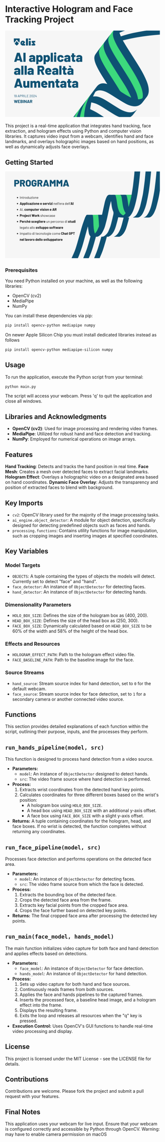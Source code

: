 # Interactive Hologram and Face Tracking Project
![WEBINAR 19 APRILE 2024](slide/slide_2.png)

This project is a real-time application that integrates hand tracking, face extraction, and hologram effects using Python and computer vision libraries. It captures video input from a webcam, identifies hand and face landmarks, and overlays holographic images based on hand positions, as well as dynamically adjusts face overlays.

## Getting Started

![PROGRAMMA](slide/slide_3.png)

### Prerequisites

You need Python installed on your machine, as well as the following libraries:
- OpenCV (cv2)
- MediaPipe
- NumPy

You can install these dependencies via pip:

```bash
pip install opencv-python mediapipe numpy
```
On newer Apple Silicon Chip you must install dedicated libraries instead as follows
```bash
pip install opencv-python mediapipe-silicon numpy
```
## Usage
To run the application, execute the Python script from your terminal:
```bash
python main.py
```
The script will access your webcam. Press 'q' to quit the application and close all windows.

## Libraries and Acknowledgments
- **OpenCV (cv2)**: Used for image processing and rendering video frames.
- **MediaPipe**: Utilized for robust hand and face detection and tracking.
- **NumPy**: Employed for numerical operations on image arrays.
## Features
**Hand Tracking**: Detects and tracks the hand position in real time.
**Face Mesh**: Creates a mesh over detected faces to extract facial landmarks.
**Hologram Effect**: Overlays a holographic video on a designated area based on hand coordinates.
**Dynamic Face Overlay**: Adjusts the transparency and position of extracted faces to blend with background.
## Key Imports

- `cv2`: OpenCV library used for the majority of the image processing tasks.
- `ai_engine.object_detector`: A module for object detection, specifically designed for detecting predefined objects such as faces and hands.
- `processing.functions`: Contains utility functions for image manipulation, such as cropping images and inserting images at specified coordinates.

## Key Variables

### Model Targets

- `OBJECTS`: A tuple containing the types of objects the models will detect. Currently set to detect "face" and "hand".
- `face_detector`: An instance of `ObjectDetector` for detecting faces.
- `hand_detector`: An instance of `ObjectDetector` for detecting hands.

### Dimensionality Parameters

- `HOLO_BOX_SIZE`: Defines the size of the hologram box as (400, 200).
- `HEAD_BOX_SIZE`: Defines the size of the head box as (250, 300).
- `FACE_BOX_SIZE`: Dynamically calculated based on `HEAD_BOX_SIZE` to be 60% of the width and 58% of the height of the head box.

### Effects and Resources

- `HOLOGRAM_EFFECT_PATH`: Path to the hologram effect video file.
- `FACE_BASELINE_PATH`: Path to the baseline image for the face.

### Source Streams

- `hand_source`: Stream source index for hand detection, set to `0` for the default webcam.
- `face_source`: Stream source index for face detection, set to `1` for a secondary camera or another connected video source.

## Functions

This section provides detailed explanations of each function within the script, outlining their purpose, inputs, and the processes they perform.

## `run_hands_pipeline(model, src)`

This function is designed to process hand detection from a video source.

- **Parameters:**
  - `model`: An instance of `ObjectDetector` designed to detect hands.
  - `src`: The video frame source where hand detection is performed.
- **Process:**
  1. Extracts wrist coordinates from the detected hand key points.
  2. Calculates coordinates for three different boxes based on the wrist's position:
     - A hologram box using `HOLO_BOX_SIZE`.
     - A head box using `HEAD_BOX_SIZE` with an additional y-axis offset.
     - A face box using `FACE_BOX_SIZE` with a slight y-axis offset.
- **Returns:** A tuple containing coordinates for the hologram, head, and face boxes. If no wrist is detected, the function completes without returning any coordinates.

## `run_face_pipeline(model, src)`

Processes face detection and performs operations on the detected face area.

- **Parameters:**
  - `model`: An instance of `ObjectDetector` for detecting faces.
  - `src`: The video frame source from which the face is detected.
- **Process:**
  1. Extracts the bounding box of the detected face.
  2. Crops the detected face area from the frame.
  3. Extracts key facial points from the cropped face area.
  4. Crops the face further based on detected key points.
- **Returns:** The final cropped face area after processing the detected key points.

## `run_main(face_model, hands_model)`

The main function initializes video capture for both face and hand detection and applies effects based on detections.

- **Parameters:**
  - `face_model`: An instance of `ObjectDetector` for face detection.
  - `hands_model`: An instance of `ObjectDetector` for hand detection.
- **Process:**
  1. Sets up video capture for both hand and face sources.
  2. Continuously reads frames from both sources.
  3. Applies the face and hands pipelines to the captured frames.
  4. Inserts the processed face, a baseline head image, and a hologram effect into the frame.
  5. Displays the resulting frame.
  6. Exits the loop and releases all resources when the "q" key is pressed.
- **Execution Control:** Uses OpenCV's GUI functions to handle real-time video processing and display.


## License
This project is licensed under the MIT License - see the LICENSE file for details.

## Contributions
Contributions are welcome. Please fork the project and submit a pull request with your features.

## Final Notes
This application uses your webcam for live input. Ensure that your webcam is configured correctly and accessible by Python through OpenCV.
Warning: may have to enable camera permission on macOS

